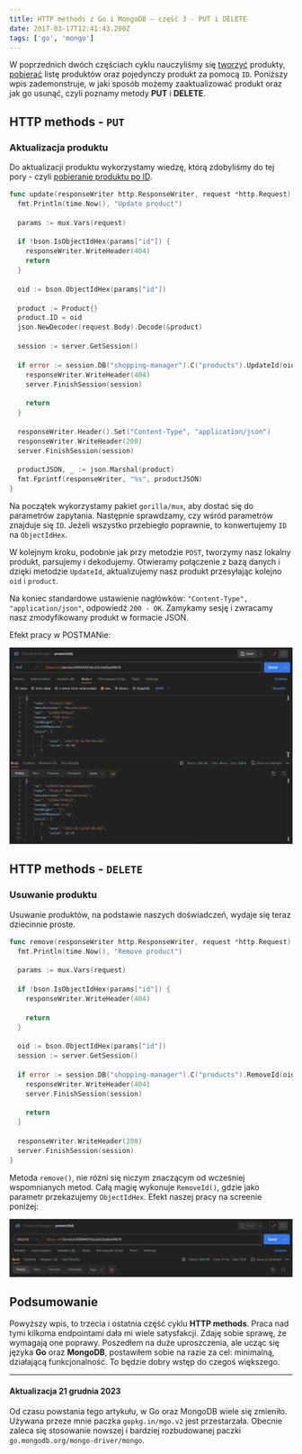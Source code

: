 ```yaml
---
title: HTTP methods z Go i MongoDB – część 3 - PUT i DELETE
date: 2017-03-17T12:41:43.200Z
tags: ['go', 'mongo']
---
```


W poprzednich dwóch częściach cyklu nauczyliśmy się [tworzyć](/http-methods-z-go-i-mongodb-czesc-1-post/) produkty, [pobierać](/http-methods-z-go-i-mongodb-czesc-2-get/) listę produktów oraz pojedynczy produkt za pomocą `ID`. Poniższy wpis zademonstruje, w jaki sposób możemy zaaktualizować produkt oraz jak go usunąć, czyli poznamy metody **PUT** i **DELETE**.

## HTTP methods - `PUT`

### Aktualizacja produktu

Do aktualizacji produktu wykorzystamy wiedzę, którą zdobyliśmy do tej pory - czyli [pobieranie produktu po ID](/http-methods-z-go-i-mongodb-czesc-2-get/).

```go
func update(responseWriter http.ResponseWriter, request *http.Request) {
  fmt.Println(time.Now(), "Update product")

  params := mux.Vars(request)

  if !bson.IsObjectIdHex(params["id"]) {
    responseWriter.WriteHeader(404)
    return
  }

  oid := bson.ObjectIdHex(params["id"])

  product := Product{}
  product.ID = oid
  json.NewDecoder(request.Body).Decode(&product)

  session := server.GetSession()

  if error := session.DB("shopping-manager").C("products").UpdateId(oid, product); error != nil {
    responseWriter.WriteHeader(404)
    server.FinishSession(session)

    return
  }

  responseWriter.Header().Set("Content-Type", "application/json")
  responseWriter.WriteHeader(200)
  server.FinishSession(session)

  productJSON, _ := json.Marshal(product)
  fmt.Fprintf(responseWriter, "%s", productJSON)
}
```

Na początek wykorzystamy pakiet `gorilla/mux`, aby dostać się do parametrów zapytania. Następnie sprawdzamy, czy wśród parametrów znajduje się `ID`. Jeżeli wszystko przebiegło poprawnie, to konwertujemy `ID` na `ObjectIdHex`.

W kolejnym kroku, podobnie jak przy metodzie `POST`, tworzymy nasz lokalny produkt, parsujemy i dekodujemy. Otwieramy połączenie z bazą danych i dzięki metodzie `UpdateId`, aktualizujemy nasz produkt przesyłając kolejno `oid` i `product`.

Na koniec standardowe ustawienie nagłówków: `"Content-Type", "application/json"`, odpowiedź `200 - OK`. Zamykamy sesję i zwracamy nasz zmodyfikowany produkt w formacie JSON.

Efekt pracy w POSTMANie:

![Postman - PUT method - HTTP](./Zrzut-ekranu-2017-03-17-o-14.54.46.png)

## HTTP methods - `DELETE`

### Usuwanie produktu

Usuwanie produktów, na podstawie naszych doświadczeń, wydaje się teraz dziecinnie proste.

```go
func remove(responseWriter http.ResponseWriter, request *http.Request) {
  fmt.Println(time.Now(), "Remove product")

  params := mux.Vars(request)

  if !bson.IsObjectIdHex(params["id"]) {
    responseWriter.WriteHeader(404)

    return
  }

  oid := bson.ObjectIdHex(params["id"])
  session := server.GetSession()

  if error := session.DB("shopping-manager").C("products").RemoveId(oid); error != nil {
    responseWriter.WriteHeader(404)
    server.FinishSession(session)

    return
  }

  responseWriter.WriteHeader(200)
  server.FinishSession(session)
}
```

Metoda `remove()`, nie różni się niczym znaczącym od wcześniej wspomnianych metod. Całą magię wykonuje `RemoveId()`, gdzie jako parametr przekazujemy `ObjectIdHex`. Efekt naszej pracy na screenie poniżej:

![Postman - DELETE method - HTTP](./Zrzut-ekranu-2017-03-17-o-14.55.34.png)

## Podsumowanie

Powyższy wpis, to trzecia i ostatnia część cyklu **HTTP methods**. Praca nad tymi kilkoma endpointami dała mi wiele satysfakcji. Zdaję sobie sprawę, że wymagają one poprawy. Poszedłem na duże uproszczenia, ale ucząc się języka **Go** oraz **MongoDB**, postawiłem sobie na razie za cel: minimalną, działającą funkcjonalność. To będzie dobry wstęp do czegoś większego.

---

#### Aktualizacja 21 grudnia 2023

Od czasu powstania tego artykułu, w Go oraz MongoDB wiele się zmieniło. Używana przeze mnie paczka `gopkg.in/mgo.v2` jest przestarzała. Obecnie zaleca się stosowanie nowszej i bardziej rozbudowanej paczki `go.mongodb.org/mongo-driver/mongo`.
